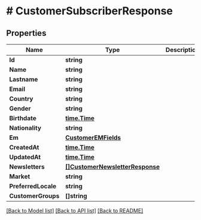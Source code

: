 # # CustomerSubscriberResponse


## Properties 


Name | Type | Description | Notes
------------ | ------------- | ------------- | -------------
**Id**| **string** |   | [optional]
**Name**| **string** |   | [optional]
**Lastname**| **string** |   | [optional]
**Email**| **string** |   | [optional]
**Country**| **string** |   | [optional]
**Gender**| **string** |   | [optional]
**Birthdate**| [**time.Time**](time.Time.md) |   | [optional]
**Nationality**| **string** |   | [optional]
**Em**| [**CustomerEMFields**](CustomerEMFields.md) |   | [optional]
**CreatedAt**| [**time.Time**](time.Time.md) |   | [optional]
**UpdatedAt**| [**time.Time**](time.Time.md) |   | [optional]
**Newsletters**| [**[]CustomerNewsletterResponse**](CustomerNewsletterResponse.md) |   | [optional]
**Market**| **string** |   | [optional]
**PreferredLocale**| **string** |   | [optional]
**CustomerGroups**| **[]string** |   | [optional]


[[Back to Model list]](../../README.md#models) [[Back to API list]](../../README.md#endpoints) [[Back to README]](../../README.md)

